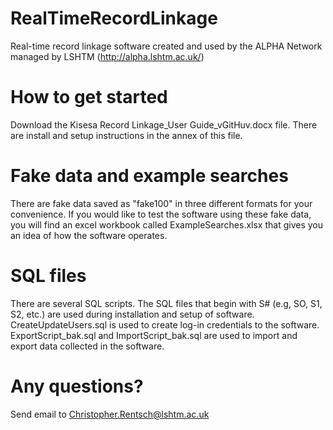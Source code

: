 # RealTimeRecordLinkage
Real-time record linkage software created and used by the ALPHA Network managed by LSHTM (http://alpha.lshtm.ac.uk/) 

# How to get started
Download the Kisesa Record Linkage_User Guide_vGitHuv.docx file. There are install and setup instructions in the annex of this file. 

# Fake data and example searches
There are fake data saved as "fake100" in three different formats for your convenience. If you would like to test the software using these fake data, you will find an excel workbook called ExampleSearches.xlsx that gives you an idea of how the software operates.

# SQL files
There are several SQL scripts. The SQL files that begin with S# (e.g, SO, S1, S2, etc.) are used during installation and setup of software. CreateUpdateUsers.sql is used to create log-in credentials to the software. ExportScript_bak.sql and ImportScript_bak.sql are used to import and export data collected in the software. 


# Any questions?
Send email to Christopher.Rentsch@lshtm.ac.uk
